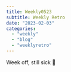 ```yaml
---
title: Weekly0523
subtitle: Weekly Retro
date: "2023-02-03"
categories: 
  - "weekly"
  - "blog"
  - "weeklyretro"
---
```


Week off, still sick 🤒
